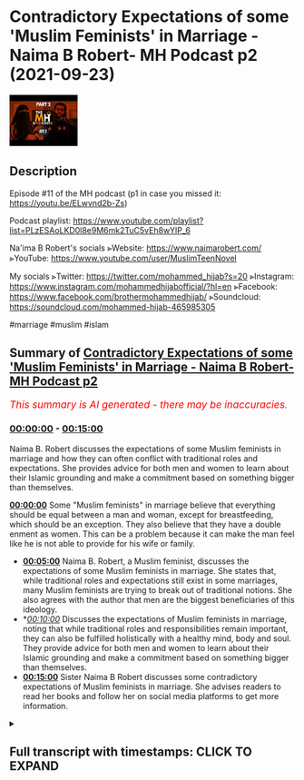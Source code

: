 # Contradictory Expectations of some 'Muslim Feminists' in Marriage - Naima B Robert- MH Podcast p2 (2021-09-23)

![alt Contradictory Expectations of some 'Muslim Feminists' in Marriage - Naima B Robert- MH Podcast p2](CF7uM2JcpGE.jpg "Contradictory Expectations of some 'Muslim Feminists' in Marriage - Naima B Robert- MH Podcast p2")

## Description

Episode #11 of the MH podcast
(p1 in case you missed it: https://youtu.be/ELwvnd2b-Zs)

Podcast playlist: https://www.youtube.com/playlist?list=PLzESAoLKD0l8e9M6mk2TuC5vEh8wYlP_6

Na'ima B Robert's socials
⪢Website: https://www.naimarobert.com/
⪢YouTube: https://www.youtube.com/user/MuslimTeenNovel

My socials
⪢Twitter: https://twitter.com/mohammed_hijab?s=20
⪢Instagram: https://www.instagram.com/mohammedhijabofficial/?hl=en
⪢Facebook: https://www.facebook.com/brothermohammedhijab/
⪢Soundcloud: https://soundcloud.com/mohammed-hijab-465985305

#marriage #muslim #islam

## Summary of [Contradictory Expectations of some 'Muslim Feminists' in Marriage - Naima B Robert- MH Podcast p2](https://www.youtube.com/watch?v=CF7uM2JcpGE)


*<span style="color:red; font-size:125%">This summary is AI generated - there may be inaccuracies</span>. [](/)*

### [00:00:00](https://www.youtube.com/watch?v=CF7uM2JcpGE&t=0) - [00:15:00](https://www.youtube.com/watch?v=CF7uM2JcpGE&t=900)

Naima B. Robert discusses the expectations of some Muslim feminists in marriage and how they can often conflict with traditional roles and expectations. She provides advice for both men and women to learn about their Islamic grounding and make a commitment based on something bigger than themselves.

**[00:00:00](https://www.youtube.com/watch?v=CF7uM2JcpGE&t=0)** Some "Muslim feminists" in marriage believe that everything should be equal between a man and woman, except for breastfeeding, which should be an exception. They also believe that they have a double enment as women. This can be a problem because it can make the man feel like he is not able to provide for his wife or family.
* **[00:05:00](https://www.youtube.com/watch?v=CF7uM2JcpGE&t=300)** Naima B. Robert, a Muslim feminist, discusses the expectations of some Muslim feminists in marriage. She states that, while traditional roles and expectations still exist in some marriages, many Muslim feminists are trying to break out of traditional notions. She also agrees with the author that men are the biggest beneficiaries of this ideology.
* **[00:10:00](https://www.youtube.com/watch?v=CF7uM2JcpGE&t=600)* Discusses the expectations of Muslim feminists in marriage, noting that while traditional roles and responsibilities remain important, they can also be fulfilled holistically with a healthy mind, body and soul. They provide advice for both men and women to learn about their Islamic grounding and make a commitment based on something bigger than themselves.
* **[00:15:00](https://www.youtube.com/watch?v=CF7uM2JcpGE&t=900)** Sister Naima B Robert discusses some contradictory expectations of Muslim feminists in marriage. She advises readers to read her books and follow her on social media platforms to get more information.

<details><summary><h2>Full transcript with timestamps: CLICK TO EXPAND</h2></summary>

[0:00:00](https://youtu.be/CF7uM2JcpGE?t=0) genoa is like i i find the most  
[0:00:02](https://youtu.be/CF7uM2JcpGE?t=2) pernicious  
[0:00:03](https://youtu.be/CF7uM2JcpGE?t=3) and most unacceptable type  
[0:00:06](https://youtu.be/CF7uM2JcpGE?t=6) of feminist as a muslim feminist do you  
[0:00:08](https://youtu.be/CF7uM2JcpGE?t=8) know why  
[0:00:09](https://youtu.be/CF7uM2JcpGE?t=9) because a true feminist like of a second  
[0:00:12](https://youtu.be/CF7uM2JcpGE?t=12) wave  
[0:00:12](https://youtu.be/CF7uM2JcpGE?t=12) complexion or  
[0:00:14](https://youtu.be/CF7uM2JcpGE?t=14) background orientation  
[0:00:17](https://youtu.be/CF7uM2JcpGE?t=17) she would  
[0:00:18](https://youtu.be/CF7uM2JcpGE?t=18) everything's 50 50 domestic housework is  
[0:00:20](https://youtu.be/CF7uM2JcpGE?t=20) 50 50. yeah true and also finances are  
[0:00:23](https://youtu.be/CF7uM2JcpGE?t=23) 50 50. xyz  
[0:00:25](https://youtu.be/CF7uM2JcpGE?t=25) yeah everything is that is what the  
[0:00:27](https://youtu.be/CF7uM2JcpGE?t=27) ideology says  
[0:00:29](https://youtu.be/CF7uM2JcpGE?t=29) yeah negozi who wrote the feminist  
[0:00:30](https://youtu.be/CF7uM2JcpGE?t=30) manifesto said everything should be  
[0:00:32](https://youtu.be/CF7uM2JcpGE?t=32) equal except for breastfeeding and she  
[0:00:33](https://youtu.be/CF7uM2JcpGE?t=33) gave that only there's the only  
[0:00:34](https://youtu.be/CF7uM2JcpGE?t=34) exception in her little pamphlet book  
[0:00:36](https://youtu.be/CF7uM2JcpGE?t=36) that she wrote which is not really an  
[0:00:38](https://youtu.be/CF7uM2JcpGE?t=38) academic book anyway but it's popular so  
[0:00:40](https://youtu.be/CF7uM2JcpGE?t=40) she the everything should be 5050. no  
[0:00:42](https://youtu.be/CF7uM2JcpGE?t=42) problem if everything is 50-50 which  
[0:00:45](https://youtu.be/CF7uM2JcpGE?t=45) means i'm not going to be putting  
[0:00:46](https://youtu.be/CF7uM2JcpGE?t=46) extracting half of my resources for you  
[0:00:49](https://youtu.be/CF7uM2JcpGE?t=49) i'm i'm going to save money i don't need  
[0:00:51](https://youtu.be/CF7uM2JcpGE?t=51) to do this i don't need to protect you  
[0:00:52](https://youtu.be/CF7uM2JcpGE?t=52) the fact protection is 50 50. if someone  
[0:00:54](https://youtu.be/CF7uM2JcpGE?t=54) comes in a burglar i don't need to  
[0:00:55](https://youtu.be/CF7uM2JcpGE?t=55) protect so on all about something 50 50.  
[0:00:58](https://youtu.be/CF7uM2JcpGE?t=58) if i'm if i'm with a feminist i would  
[0:01:00](https://youtu.be/CF7uM2JcpGE?t=60) rather be  
[0:01:02](https://youtu.be/CF7uM2JcpGE?t=62) yeah put a religious if we're just  
[0:01:04](https://youtu.be/CF7uM2JcpGE?t=64) talking just based on the the the the  
[0:01:07](https://youtu.be/CF7uM2JcpGE?t=67) domesticity or lack thereof or the  
[0:01:10](https://youtu.be/CF7uM2JcpGE?t=70) interactivity a domestic interactivity  
[0:01:12](https://youtu.be/CF7uM2JcpGE?t=72) and transactional nature of the domestic  
[0:01:14](https://youtu.be/CF7uM2JcpGE?t=74) environment between man and woman i  
[0:01:16](https://youtu.be/CF7uM2JcpGE?t=76) would rather be with a feminist than i  
[0:01:17](https://youtu.be/CF7uM2JcpGE?t=77) would be with a muslim feminist  
[0:01:19](https://youtu.be/CF7uM2JcpGE?t=79) like a christian i'd rather do a  
[0:01:21](https://youtu.be/CF7uM2JcpGE?t=81) christian family or something why  
[0:01:22](https://youtu.be/CF7uM2JcpGE?t=82) because at least she has a sense of  
[0:01:25](https://youtu.be/CF7uM2JcpGE?t=85) consistent self-consistency everything  
[0:01:27](https://youtu.be/CF7uM2JcpGE?t=87) is 50 50. but the muslim feminist she  
[0:01:30](https://youtu.be/CF7uM2JcpGE?t=90) wants to take the resources which means  
[0:01:32](https://youtu.be/CF7uM2JcpGE?t=92) she wants to not make it 50 50 when it  
[0:01:34](https://youtu.be/CF7uM2JcpGE?t=94) comes to finances and work and  
[0:01:36](https://youtu.be/CF7uM2JcpGE?t=96) protection plus so she wants to take all  
[0:01:39](https://youtu.be/CF7uM2JcpGE?t=99) of the things her entire islamic  
[0:01:40](https://youtu.be/CF7uM2JcpGE?t=100) entitlements plus she wants to have her  
[0:01:42](https://youtu.be/CF7uM2JcpGE?t=102) feministic entitlements so she wants a  
[0:01:44](https://youtu.be/CF7uM2JcpGE?t=104) double entitlement  
[0:01:46](https://youtu.be/CF7uM2JcpGE?t=106) that woman is a leech that woman is just  
[0:01:48](https://youtu.be/CF7uM2JcpGE?t=108) a leech and she needs to be called out  
[0:01:50](https://youtu.be/CF7uM2JcpGE?t=110) in the community people like yourself  
[0:01:52](https://youtu.be/CF7uM2JcpGE?t=112) need to say listen don't reach off the  
[0:01:53](https://youtu.be/CF7uM2JcpGE?t=113) man you choose what you want to be you  
[0:01:55](https://youtu.be/CF7uM2JcpGE?t=115) want to be a muslim this is islam you  
[0:01:57](https://youtu.be/CF7uM2JcpGE?t=117) know this feminism is different and you  
[0:01:59](https://youtu.be/CF7uM2JcpGE?t=119) can't mix and if you want to be both  
[0:02:01](https://youtu.be/CF7uM2JcpGE?t=121) then you're going to end up being a  
[0:02:02](https://youtu.be/CF7uM2JcpGE?t=122) leech a charity you're a charity you are  
[0:02:04](https://youtu.be/CF7uM2JcpGE?t=124) a charity you might as well go to oxfam  
[0:02:06](https://youtu.be/CF7uM2JcpGE?t=126) and put your hands out like this this is  
[0:02:08](https://youtu.be/CF7uM2JcpGE?t=128) what you should do what would you  
[0:02:10](https://youtu.be/CF7uM2JcpGE?t=130) respect i'm sorry i'm going out but this  
[0:02:12](https://youtu.be/CF7uM2JcpGE?t=132) the entitled nature of some people that  
[0:02:14](https://youtu.be/CF7uM2JcpGE?t=134) want both if you if you want 50 50 then  
[0:02:17](https://youtu.be/CF7uM2JcpGE?t=137) you have to provide 50 50.  
[0:02:19](https://youtu.be/CF7uM2JcpGE?t=139) right right you do you see the point  
[0:02:21](https://youtu.be/CF7uM2JcpGE?t=141) here yeah no i totally get your point  
[0:02:23](https://youtu.be/CF7uM2JcpGE?t=143) and i think it's interesting it's  
[0:02:24](https://youtu.be/CF7uM2JcpGE?t=144) anecdotally again um the the experience  
[0:02:28](https://youtu.be/CF7uM2JcpGE?t=148) of of brothers kind of on these  
[0:02:30](https://youtu.be/CF7uM2JcpGE?t=150) matrimonial apps etc is pretty much what  
[0:02:33](https://youtu.be/CF7uM2JcpGE?t=153) you're saying so i'm i'm hearing again  
[0:02:35](https://youtu.be/CF7uM2JcpGE?t=155) and again about sisters who  
[0:02:38](https://youtu.be/CF7uM2JcpGE?t=158) want the traditional benefits exactly i  
[0:02:40](https://youtu.be/CF7uM2JcpGE?t=160) don't want the traditional  
[0:02:41](https://youtu.be/CF7uM2JcpGE?t=161) responsibilities  
[0:02:43](https://youtu.be/CF7uM2JcpGE?t=163) this is beautiful they want the  
[0:02:44](https://youtu.be/CF7uM2JcpGE?t=164) tradition what i was trying to say for  
[0:02:46](https://youtu.be/CF7uM2JcpGE?t=166) like four or five minutes you said it in  
[0:02:47](https://youtu.be/CF7uM2JcpGE?t=167) like one sentence they want the  
[0:02:50](https://youtu.be/CF7uM2JcpGE?t=170) traditional benefits but they do not  
[0:02:52](https://youtu.be/CF7uM2JcpGE?t=172) want the traditional responsibilities  
[0:02:54](https://youtu.be/CF7uM2JcpGE?t=174) they don't want that role so a sister  
[0:02:56](https://youtu.be/CF7uM2JcpGE?t=176) will say islamically you have to provide  
[0:02:59](https://youtu.be/CF7uM2JcpGE?t=179) for me you have to pay off my car you  
[0:03:01](https://youtu.be/CF7uM2JcpGE?t=181) have to do this you know i i like this i  
[0:03:04](https://youtu.be/CF7uM2JcpGE?t=184) like this i like that financially and if  
[0:03:06](https://youtu.be/CF7uM2JcpGE?t=186) you can't provide financially this  
[0:03:07](https://youtu.be/CF7uM2JcpGE?t=187) conversation is over okay it's over it  
[0:03:10](https://youtu.be/CF7uM2JcpGE?t=190) doesn't matter the sister can be she's  
[0:03:12](https://youtu.be/CF7uM2JcpGE?t=192) got three kids she could be 45 years old  
[0:03:14](https://youtu.be/CF7uM2JcpGE?t=194) and i know you know people don't like  
[0:03:16](https://youtu.be/CF7uM2JcpGE?t=196) this but some of us and i'm gonna say us  
[0:03:20](https://youtu.be/CF7uM2JcpGE?t=200) because i'm not pointing fingers here  
[0:03:22](https://youtu.be/CF7uM2JcpGE?t=202) i'm looking in the mirror  
[0:03:23](https://youtu.be/CF7uM2JcpGE?t=203) okay  
[0:03:24](https://youtu.be/CF7uM2JcpGE?t=204) i want people to understand that i'm not  
[0:03:26](https://youtu.be/CF7uM2JcpGE?t=206) pointing fingers at anyone i'm looking  
[0:03:28](https://youtu.be/CF7uM2JcpGE?t=208) in the mirror and i'm very well aware  
[0:03:31](https://youtu.be/CF7uM2JcpGE?t=211) that some people masha allah at certain  
[0:03:34](https://youtu.be/CF7uM2JcpGE?t=214) stages of life allah has blessed them  
[0:03:36](https://youtu.be/CF7uM2JcpGE?t=216) with certain things where masha'allah  
[0:03:37](https://youtu.be/CF7uM2JcpGE?t=217) they they can make demands and people  
[0:03:40](https://youtu.be/CF7uM2JcpGE?t=220) fall over themselves to fulfill those  
[0:03:41](https://youtu.be/CF7uM2JcpGE?t=221) demands mashallah because they they're  
[0:03:43](https://youtu.be/CF7uM2JcpGE?t=223) highly sought after they're highly  
[0:03:45](https://youtu.be/CF7uM2JcpGE?t=225) prized right if you're a sister who is  
[0:03:47](https://youtu.be/CF7uM2JcpGE?t=227) older you have children or you've been  
[0:03:49](https://youtu.be/CF7uM2JcpGE?t=229) divorced whatever the case may be right  
[0:03:52](https://youtu.be/CF7uM2JcpGE?t=232) you don't want to have any more kids  
[0:03:53](https://youtu.be/CF7uM2JcpGE?t=233) okay uh you you've got your and the  
[0:03:55](https://youtu.be/CF7uM2JcpGE?t=235) thing is what i've also found is  
[0:03:58](https://youtu.be/CF7uM2JcpGE?t=238) with us as women the older we get  
[0:04:01](https://youtu.be/CF7uM2JcpGE?t=241) the more life experience we've had the  
[0:04:03](https://youtu.be/CF7uM2JcpGE?t=243) more we've been married the more we've  
[0:04:04](https://youtu.be/CF7uM2JcpGE?t=244) had children the more demanding we  
[0:04:07](https://youtu.be/CF7uM2JcpGE?t=247) become not the less the more demanding  
[0:04:10](https://youtu.be/CF7uM2JcpGE?t=250) we become so by the time you're 35 and  
[0:04:12](https://youtu.be/CF7uM2JcpGE?t=252) on your second marriage or you're 40 and  
[0:04:14](https://youtu.be/CF7uM2JcpGE?t=254) you want to find your third husband your  
[0:04:16](https://youtu.be/CF7uM2JcpGE?t=256) list of what you want and what you won't  
[0:04:18](https://youtu.be/CF7uM2JcpGE?t=258) put up with etc is very long now because  
[0:04:21](https://youtu.be/CF7uM2JcpGE?t=261) you've been you've experienced certain  
[0:04:23](https://youtu.be/CF7uM2JcpGE?t=263) things you came out of the first  
[0:04:24](https://youtu.be/CF7uM2JcpGE?t=264) marriage you're like well i don't want  
[0:04:25](https://youtu.be/CF7uM2JcpGE?t=265) that again now that's new things added  
[0:04:27](https://youtu.be/CF7uM2JcpGE?t=267) to your list  
[0:04:29](https://youtu.be/CF7uM2JcpGE?t=269) is it more of a  
[0:04:31](https://youtu.be/CF7uM2JcpGE?t=271) um  
[0:04:32](https://youtu.be/CF7uM2JcpGE?t=272) is it more of a negative thing rather  
[0:04:34](https://youtu.be/CF7uM2JcpGE?t=274) than it is an affirmative thing like  
[0:04:36](https://youtu.be/CF7uM2JcpGE?t=276) maybe it could be because i don't want  
[0:04:38](https://youtu.be/CF7uM2JcpGE?t=278) this i don't want this  
[0:04:40](https://youtu.be/CF7uM2JcpGE?t=280) it could be that i'm not going to do  
[0:04:41](https://youtu.be/CF7uM2JcpGE?t=281) this again i'm not going to go for that  
[0:04:42](https://youtu.be/CF7uM2JcpGE?t=282) kind of guy  
[0:04:43](https://youtu.be/CF7uM2JcpGE?t=283) but i think the point that i'm making  
[0:04:44](https://youtu.be/CF7uM2JcpGE?t=284) anyway  
[0:04:45](https://youtu.be/CF7uM2JcpGE?t=285) is um aside from all of that because  
[0:04:47](https://youtu.be/CF7uM2JcpGE?t=287) maybe somebody was hearing this and say  
[0:04:48](https://youtu.be/CF7uM2JcpGE?t=288) well that's not me you know i'm not like  
[0:04:50](https://youtu.be/CF7uM2JcpGE?t=290) that i don't know anybody like that  
[0:04:52](https://youtu.be/CF7uM2JcpGE?t=292) which is fair enough the point that i'm  
[0:04:54](https://youtu.be/CF7uM2JcpGE?t=294) making is while you cis are making all  
[0:04:56](https://youtu.be/CF7uM2JcpGE?t=296) those demands those islamic very islamic  
[0:04:58](https://youtu.be/CF7uM2JcpGE?t=298) demands traditional demands on this man  
[0:05:01](https://youtu.be/CF7uM2JcpGE?t=301) you're saying out of your mouth i don't  
[0:05:04](https://youtu.be/CF7uM2JcpGE?t=304) cook i don't clean um  
[0:05:07](https://youtu.be/CF7uM2JcpGE?t=307) i'm not going to obey i don't wear hijab  
[0:05:12](https://youtu.be/CF7uM2JcpGE?t=312) you might as well just say whatever go  
[0:05:13](https://youtu.be/CF7uM2JcpGE?t=313) marry uh my sister but  
[0:05:16](https://youtu.be/CF7uM2JcpGE?t=316) but this is this is for me  
[0:05:18](https://youtu.be/CF7uM2JcpGE?t=318) why i'm having this conversation i'm  
[0:05:20](https://youtu.be/CF7uM2JcpGE?t=320) trying to have this conversation  
[0:05:21](https://youtu.be/CF7uM2JcpGE?t=321) inshallah with sisters is  
[0:05:23](https://youtu.be/CF7uM2JcpGE?t=323) this is where the realism comes in this  
[0:05:25](https://youtu.be/CF7uM2JcpGE?t=325) is where the pragmatism comes in this is  
[0:05:27](https://youtu.be/CF7uM2JcpGE?t=327) where you can't have the traditional  
[0:05:29](https://youtu.be/CF7uM2JcpGE?t=329) benefits without the traditional role if  
[0:05:31](https://youtu.be/CF7uM2JcpGE?t=331) you want a man to perform the  
[0:05:34](https://youtu.be/CF7uM2JcpGE?t=334) traditional function guess what he's  
[0:05:36](https://youtu.be/CF7uM2JcpGE?t=336) looking for a woman who's going to  
[0:05:38](https://youtu.be/CF7uM2JcpGE?t=338) perform her traditional function so  
[0:05:41](https://youtu.be/CF7uM2JcpGE?t=341) you don't have to go for a traditional  
[0:05:42](https://youtu.be/CF7uM2JcpGE?t=342) man that's your choice but if you want  
[0:05:44](https://youtu.be/CF7uM2JcpGE?t=344) the traditional man and the benefits  
[0:05:46](https://youtu.be/CF7uM2JcpGE?t=346) that come with that you need to somehow  
[0:05:48](https://youtu.be/CF7uM2JcpGE?t=348) get okay with the idea of being the  
[0:05:50](https://youtu.be/CF7uM2JcpGE?t=350) traditional wife because being a  
[0:05:52](https://youtu.be/CF7uM2JcpGE?t=352) traditional wife it looks a certain way  
[0:05:54](https://youtu.be/CF7uM2JcpGE?t=354) just like a traditional husband looks a  
[0:05:55](https://youtu.be/CF7uM2JcpGE?t=355) certain way no one's forcing you to to  
[0:05:57](https://youtu.be/CF7uM2JcpGE?t=357) go that route it's up to you it's your  
[0:05:59](https://youtu.be/CF7uM2JcpGE?t=359) choice but you can't have both you can't  
[0:06:01](https://youtu.be/CF7uM2JcpGE?t=361) have it both ways you can't say  
[0:06:04](https://youtu.be/CF7uM2JcpGE?t=364) you you don't get to tell me to do this  
[0:06:06](https://youtu.be/CF7uM2JcpGE?t=366) uh i'm you know i'm not going to let a  
[0:06:07](https://youtu.be/CF7uM2JcpGE?t=367) man tell me to do that  
[0:06:10](https://youtu.be/CF7uM2JcpGE?t=370) but you have to pay my bills though  
[0:06:11](https://youtu.be/CF7uM2JcpGE?t=371) because islam said exactly exactly but  
[0:06:14](https://youtu.be/CF7uM2JcpGE?t=374) and i'm the same woman or maybe  
[0:06:16](https://youtu.be/CF7uM2JcpGE?t=376) sometimes this is an archetypal woman  
[0:06:17](https://youtu.be/CF7uM2JcpGE?t=377) right it's not talking about a woman but  
[0:06:20](https://youtu.be/CF7uM2JcpGE?t=380) the same archetypal type of woman we're  
[0:06:21](https://youtu.be/CF7uM2JcpGE?t=381) talking about here she will  
[0:06:24](https://youtu.be/CF7uM2JcpGE?t=384) uh she will easily bow the knee when it  
[0:06:27](https://youtu.be/CF7uM2JcpGE?t=387) comes to her white  
[0:06:30](https://youtu.be/CF7uM2JcpGE?t=390) boss  
[0:06:31](https://youtu.be/CF7uM2JcpGE?t=391) mcdonald's or whatever she's working or  
[0:06:33](https://youtu.be/CF7uM2JcpGE?t=393) in the car wash or i don't know where  
[0:06:36](https://youtu.be/CF7uM2JcpGE?t=396) where she works anywhere she may work in  
[0:06:38](https://youtu.be/CF7uM2JcpGE?t=398) the cleaning cleaning place or it could  
[0:06:40](https://youtu.be/CF7uM2JcpGE?t=400) be in the office where she has to even  
[0:06:41](https://youtu.be/CF7uM2JcpGE?t=401) flirt with the man a little bit to get  
[0:06:43](https://youtu.be/CF7uM2JcpGE?t=403) where she wants so she is contextual  
[0:06:46](https://youtu.be/CF7uM2JcpGE?t=406) it's not about oh i i don't i believe in  
[0:06:48](https://youtu.be/CF7uM2JcpGE?t=408) obedience you do believe in obedience  
[0:06:51](https://youtu.be/CF7uM2JcpGE?t=411) every single society instructor works on  
[0:06:54](https://youtu.be/CF7uM2JcpGE?t=414) a  
[0:06:55](https://youtu.be/CF7uM2JcpGE?t=415) type of hierarchy you know we as muslims  
[0:06:57](https://youtu.be/CF7uM2JcpGE?t=417) we are we believe in a complementarity  
[0:07:00](https://youtu.be/CF7uM2JcpGE?t=420) between man and woman we don't believe  
[0:07:01](https://youtu.be/CF7uM2JcpGE?t=421) in egality between them we believe in a  
[0:07:03](https://youtu.be/CF7uM2JcpGE?t=423) hierarchical managerial structure just  
[0:07:06](https://youtu.be/CF7uM2JcpGE?t=426) as you would expect if you went and  
[0:07:07](https://youtu.be/CF7uM2JcpGE?t=427) worked in a secondary school i was i  
[0:07:09](https://youtu.be/CF7uM2JcpGE?t=429) worked in many secondary schools the  
[0:07:11](https://youtu.be/CF7uM2JcpGE?t=431) expectation is is actually quite  
[0:07:13](https://youtu.be/CF7uM2JcpGE?t=433) sometimes disturbing you come in the  
[0:07:15](https://youtu.be/CF7uM2JcpGE?t=435) head teacher comes in and all the women  
[0:07:17](https://youtu.be/CF7uM2JcpGE?t=437) are going around him like sorry uh  
[0:07:19](https://youtu.be/CF7uM2JcpGE?t=439) concubines around the  
[0:07:21](https://youtu.be/CF7uM2JcpGE?t=441) something you know you think what the  
[0:07:22](https://youtu.be/CF7uM2JcpGE?t=442) hell like you know every little word she  
[0:07:24](https://youtu.be/CF7uM2JcpGE?t=444) says scared  
[0:07:25](https://youtu.be/CF7uM2JcpGE?t=445) the same woman she's the biggest  
[0:07:26](https://youtu.be/CF7uM2JcpGE?t=446) feminist when she goes home  
[0:07:28](https://youtu.be/CF7uM2JcpGE?t=448) this is yeah it's it's it actually blows  
[0:07:31](https://youtu.be/CF7uM2JcpGE?t=451) my blood especially when it comes from  
[0:07:32](https://youtu.be/CF7uM2JcpGE?t=452) the muslim community like oh you're your  
[0:07:34](https://youtu.be/CF7uM2JcpGE?t=454) husband you're lying without him at home  
[0:07:36](https://youtu.be/CF7uM2JcpGE?t=456) but when you go to you don't replace  
[0:07:37](https://youtu.be/CF7uM2JcpGE?t=457) that work you know the man can tell you  
[0:07:39](https://youtu.be/CF7uM2JcpGE?t=459) what he wants whatever you do yeah yeah  
[0:07:41](https://youtu.be/CF7uM2JcpGE?t=461) but he's paying me but he's it's the  
[0:07:42](https://youtu.be/CF7uM2JcpGE?t=462) same transactional kind of thing  
[0:07:44](https://youtu.be/CF7uM2JcpGE?t=464) but he's the thing you're getting all  
[0:07:45](https://youtu.be/CF7uM2JcpGE?t=465) these benefits as well from the man in  
[0:07:47](https://youtu.be/CF7uM2JcpGE?t=467) fact he's willing to do your husband as  
[0:07:49](https://youtu.be/CF7uM2JcpGE?t=469) well before  
[0:07:50](https://youtu.be/CF7uM2JcpGE?t=470) you right  
[0:07:51](https://youtu.be/CF7uM2JcpGE?t=471) so i feel like it's just it is actually  
[0:07:54](https://youtu.be/CF7uM2JcpGE?t=474) wholesale acceptance without resistance  
[0:07:57](https://youtu.be/CF7uM2JcpGE?t=477) these ideologies of the west which  
[0:07:59](https://youtu.be/CF7uM2JcpGE?t=479) position a woman as only acceptable  
[0:08:03](https://youtu.be/CF7uM2JcpGE?t=483) or um  
[0:08:05](https://youtu.be/CF7uM2JcpGE?t=485) you know even viable as a subject  
[0:08:08](https://youtu.be/CF7uM2JcpGE?t=488) if she's in the work environment and  
[0:08:10](https://youtu.be/CF7uM2JcpGE?t=490) that's what the only context where  
[0:08:11](https://youtu.be/CF7uM2JcpGE?t=491) obedience makes sense but yeah oral  
[0:08:14](https://youtu.be/CF7uM2JcpGE?t=494) farron says something really good in his  
[0:08:15](https://youtu.be/CF7uM2JcpGE?t=495) book you know he's got a book called the  
[0:08:17](https://youtu.be/CF7uM2JcpGE?t=497) myth of male power and he also  
[0:08:20](https://youtu.be/CF7uM2JcpGE?t=500) boy crisis  
[0:08:21](https://youtu.be/CF7uM2JcpGE?t=501) oh yes i've heard of that yeah is it  
[0:08:23](https://youtu.be/CF7uM2JcpGE?t=503) where he taught his recent book but the  
[0:08:25](https://youtu.be/CF7uM2JcpGE?t=505) classic book that he wrote was called  
[0:08:26](https://youtu.be/CF7uM2JcpGE?t=506) the myth of male power and in that book  
[0:08:29](https://youtu.be/CF7uM2JcpGE?t=509) he basically he gives the example of a  
[0:08:31](https://youtu.be/CF7uM2JcpGE?t=511) woman  
[0:08:32](https://youtu.be/CF7uM2JcpGE?t=512) who works in a corporate environment  
[0:08:33](https://youtu.be/CF7uM2JcpGE?t=513) yeah  
[0:08:34](https://youtu.be/CF7uM2JcpGE?t=514) and he he says what would like this  
[0:08:36](https://youtu.be/CF7uM2JcpGE?t=516) archetypal woman what would she think if  
[0:08:38](https://youtu.be/CF7uM2JcpGE?t=518) she's now in charge of more people  
[0:08:40](https://youtu.be/CF7uM2JcpGE?t=520) would she think that that's an expansion  
[0:08:42](https://youtu.be/CF7uM2JcpGE?t=522) of her power or influence or what she  
[0:08:44](https://youtu.be/CF7uM2JcpGE?t=524) thinks that is less power influence he  
[0:08:46](https://youtu.be/CF7uM2JcpGE?t=526) says she would think that it's an  
[0:08:48](https://youtu.be/CF7uM2JcpGE?t=528) expansion of her parent influence when  
[0:08:50](https://youtu.be/CF7uM2JcpGE?t=530) she goes home and she has more kids she  
[0:08:51](https://youtu.be/CF7uM2JcpGE?t=531) she sees as more of a burden she's  
[0:08:53](https://youtu.be/CF7uM2JcpGE?t=533) encumbered with those children she's  
[0:08:55](https://youtu.be/CF7uM2JcpGE?t=535) burdened with them  
[0:08:56](https://youtu.be/CF7uM2JcpGE?t=536) but she has more influence on the  
[0:08:58](https://youtu.be/CF7uM2JcpGE?t=538) children and will have more influence on  
[0:09:00](https://youtu.be/CF7uM2JcpGE?t=540) those children than she could or ever  
[0:09:01](https://youtu.be/CF7uM2JcpGE?t=541) will have influence on those employees  
[0:09:04](https://youtu.be/CF7uM2JcpGE?t=544) it's the same paradigm but different  
[0:09:05](https://youtu.be/CF7uM2JcpGE?t=545) environment the moment it moves into the  
[0:09:07](https://youtu.be/CF7uM2JcpGE?t=547) domestic environment  
[0:09:09](https://youtu.be/CF7uM2JcpGE?t=549) the moment drudgery starts to appear  
[0:09:12](https://youtu.be/CF7uM2JcpGE?t=552) this domestic drudgery  
[0:09:14](https://youtu.be/CF7uM2JcpGE?t=554) starts to appear and becomes uh the  
[0:09:17](https://youtu.be/CF7uM2JcpGE?t=557) prevailing narrative theme as you said  
[0:09:20](https://youtu.be/CF7uM2JcpGE?t=560) you know honestly it's like if it's in  
[0:09:21](https://youtu.be/CF7uM2JcpGE?t=561) this context it's oppression if it's in  
[0:09:23](https://youtu.be/CF7uM2JcpGE?t=563) this context it's professionalism you  
[0:09:25](https://youtu.be/CF7uM2JcpGE?t=565) see how they change the words you're  
[0:09:27](https://youtu.be/CF7uM2JcpGE?t=567) being professional professional when  
[0:09:30](https://youtu.be/CF7uM2JcpGE?t=570) you're listening to your boss but you  
[0:09:31](https://youtu.be/CF7uM2JcpGE?t=571) are  
[0:09:32](https://youtu.be/CF7uM2JcpGE?t=572) you are a slave oppressed at home when  
[0:09:35](https://youtu.be/CF7uM2JcpGE?t=575) you're in the house you know listening  
[0:09:36](https://youtu.be/CF7uM2JcpGE?t=576) to the hierarchy  
[0:09:38](https://youtu.be/CF7uM2JcpGE?t=578) and it's just it's a play on lexicon and  
[0:09:40](https://youtu.be/CF7uM2JcpGE?t=580) they've been able to dupe half of the  
[0:09:42](https://youtu.be/CF7uM2JcpGE?t=582) population so they can pull them out of  
[0:09:44](https://youtu.be/CF7uM2JcpGE?t=584) homes so that they can stimulate their  
[0:09:45](https://youtu.be/CF7uM2JcpGE?t=585) economies and  
[0:09:48](https://youtu.be/CF7uM2JcpGE?t=588) and quite frankly  
[0:09:49](https://youtu.be/CF7uM2JcpGE?t=589) they men are the biggest beneficiaries  
[0:09:51](https://youtu.be/CF7uM2JcpGE?t=591) of this ideology sure  
[0:09:53](https://youtu.be/CF7uM2JcpGE?t=593) i i was just true i 100 100 agree with  
[0:09:56](https://youtu.be/CF7uM2JcpGE?t=596) you i i agree because you know the the  
[0:09:58](https://youtu.be/CF7uM2JcpGE?t=598) anyway alhamdulillah i think  
[0:10:01](https://youtu.be/CF7uM2JcpGE?t=601) the the steep decline that you know  
[0:10:03](https://youtu.be/CF7uM2JcpGE?t=603) we've seen in terms of you know sexual  
[0:10:05](https://youtu.be/CF7uM2JcpGE?t=605) morality since the 60s  
[0:10:08](https://youtu.be/CF7uM2JcpGE?t=608) um  
[0:10:09](https://youtu.be/CF7uM2JcpGE?t=609) i think our deen has managed to  
[0:10:11](https://youtu.be/CF7uM2JcpGE?t=611) to to to shield us from the worst of  
[0:10:14](https://youtu.be/CF7uM2JcpGE?t=614) that  
[0:10:15](https://youtu.be/CF7uM2JcpGE?t=615) obviously in muslim countries there is a  
[0:10:17](https://youtu.be/CF7uM2JcpGE?t=617) slow burn  
[0:10:19](https://youtu.be/CF7uM2JcpGE?t=619) um but for lots of different reasons it  
[0:10:21](https://youtu.be/CF7uM2JcpGE?t=621) just hasn't been you know sort of steep  
[0:10:24](https://youtu.be/CF7uM2JcpGE?t=624) downwards whatever as it is in the west  
[0:10:26](https://youtu.be/CF7uM2JcpGE?t=626) but but but even if we are not having  
[0:10:29](https://youtu.be/CF7uM2JcpGE?t=629) you know partners before marriage if  
[0:10:31](https://youtu.be/CF7uM2JcpGE?t=631) even if we're not kind of having a hot  
[0:10:33](https://youtu.be/CF7uM2JcpGE?t=633) girl summer and all of that kind of  
[0:10:34](https://youtu.be/CF7uM2JcpGE?t=634) thing the ideas are all around us and  
[0:10:37](https://youtu.be/CF7uM2JcpGE?t=637) that's why i think it's really important  
[0:10:39](https://youtu.be/CF7uM2JcpGE?t=639) to have these open conversations and  
[0:10:41](https://youtu.be/CF7uM2JcpGE?t=641) really get young men and women  
[0:10:44](https://youtu.be/CF7uM2JcpGE?t=644) to examine the forces around them and  
[0:10:47](https://youtu.be/CF7uM2JcpGE?t=647) examine the ideas that they're  
[0:10:48](https://youtu.be/CF7uM2JcpGE?t=648) surrounded by and and learn more about  
[0:10:51](https://youtu.be/CF7uM2JcpGE?t=651) their islamic grounding so that they  
[0:10:53](https://youtu.be/CF7uM2JcpGE?t=653) have an effective filter for those ideas  
[0:10:56](https://youtu.be/CF7uM2JcpGE?t=656) that are around us  
[0:10:58](https://youtu.be/CF7uM2JcpGE?t=658) otherwise we're just going to go the way  
[0:10:59](https://youtu.be/CF7uM2JcpGE?t=659) the way of the people went before we're  
[0:11:01](https://youtu.be/CF7uM2JcpGE?t=661) just going to follow them like a lizard  
[0:11:02](https://youtu.be/CF7uM2JcpGE?t=662) and a hole you're right to finalize this  
[0:11:04](https://youtu.be/CF7uM2JcpGE?t=664) discussion it's been a pleasure talking  
[0:11:05](https://youtu.be/CF7uM2JcpGE?t=665) to you by the way and allah has been  
[0:11:07](https://youtu.be/CF7uM2JcpGE?t=667) very very fruitful  
[0:11:08](https://youtu.be/CF7uM2JcpGE?t=668) uh and i thank you so much for all your  
[0:11:10](https://youtu.be/CF7uM2JcpGE?t=670) insights they have been good and you've  
[0:11:11](https://youtu.be/CF7uM2JcpGE?t=671) articulated yourself very well i'm going  
[0:11:13](https://youtu.be/CF7uM2JcpGE?t=673) to steal some of your articulations and  
[0:11:14](https://youtu.be/CF7uM2JcpGE?t=674) repackage them one way traditional roles  
[0:11:16](https://youtu.be/CF7uM2JcpGE?t=676) traditional responsibilities you know  
[0:11:19](https://youtu.be/CF7uM2JcpGE?t=679) it's there you you have the gift of  
[0:11:22](https://youtu.be/CF7uM2JcpGE?t=682) of being able to to summarize things but  
[0:11:24](https://youtu.be/CF7uM2JcpGE?t=684) i was going to ask you this question  
[0:11:26](https://youtu.be/CF7uM2JcpGE?t=686) which is  
[0:11:27](https://youtu.be/CF7uM2JcpGE?t=687) a parting advice now for muslim men a  
[0:11:30](https://youtu.be/CF7uM2JcpGE?t=690) muslim woman young let's say call them  
[0:11:32](https://youtu.be/CF7uM2JcpGE?t=692) millennials call them whatever you want  
[0:11:33](https://youtu.be/CF7uM2JcpGE?t=693) starting up yeah this this channel the  
[0:11:35](https://youtu.be/CF7uM2JcpGE?t=695) demographic of it  
[0:11:37](https://youtu.be/CF7uM2JcpGE?t=697) maybe 18 to 35 18 to 45 that's the kind  
[0:11:39](https://youtu.be/CF7uM2JcpGE?t=699) of major age group there so  
[0:11:42](https://youtu.be/CF7uM2JcpGE?t=702) a lot of men a lot of women are gonna  
[0:11:43](https://youtu.be/CF7uM2JcpGE?t=703) start families and stuff like that  
[0:11:46](https://youtu.be/CF7uM2JcpGE?t=706) what advice would you give a young man  
[0:11:48](https://youtu.be/CF7uM2JcpGE?t=708) let's start with the man right advice  
[0:11:50](https://youtu.be/CF7uM2JcpGE?t=710) you would give based on your extensive  
[0:11:51](https://youtu.be/CF7uM2JcpGE?t=711) experience in the community and your own  
[0:11:53](https://youtu.be/CF7uM2JcpGE?t=713) life experience  
[0:11:54](https://youtu.be/CF7uM2JcpGE?t=714) on how to what to look out for what are  
[0:11:57](https://youtu.be/CF7uM2JcpGE?t=717) the blind spots what should we do what  
[0:11:58](https://youtu.be/CF7uM2JcpGE?t=718) should we look out for  
[0:12:00](https://youtu.be/CF7uM2JcpGE?t=720) a young man starting up and the same  
[0:12:01](https://youtu.be/CF7uM2JcpGE?t=721) advice for a young woman  
[0:12:04](https://youtu.be/CF7uM2JcpGE?t=724) so the first thing that i would say is  
[0:12:06](https://youtu.be/CF7uM2JcpGE?t=726) echoing what we said before which is to  
[0:12:08](https://youtu.be/CF7uM2JcpGE?t=728) get your grounding in your deen  
[0:12:10](https://youtu.be/CF7uM2JcpGE?t=730) the second thing i would say is  
[0:12:12](https://youtu.be/CF7uM2JcpGE?t=732) pay attention to your mental health  
[0:12:14](https://youtu.be/CF7uM2JcpGE?t=734) and make sure that you are healthy  
[0:12:18](https://youtu.be/CF7uM2JcpGE?t=738) mind body soul  
[0:12:19](https://youtu.be/CF7uM2JcpGE?t=739) because a healthy person moving forward  
[0:12:21](https://youtu.be/CF7uM2JcpGE?t=741) in life into a partnership with another  
[0:12:23](https://youtu.be/CF7uM2JcpGE?t=743) healthy person what do you have have a  
[0:12:25](https://youtu.be/CF7uM2JcpGE?t=745) healthy marriage so that advice is for  
[0:12:27](https://youtu.be/CF7uM2JcpGE?t=747) both is to learn your deen and get  
[0:12:30](https://youtu.be/CF7uM2JcpGE?t=750) healthy  
[0:12:31](https://youtu.be/CF7uM2JcpGE?t=751) i mean that holistically mind body and  
[0:12:33](https://youtu.be/CF7uM2JcpGE?t=753) soul get healthy if you're struggling  
[0:12:35](https://youtu.be/CF7uM2JcpGE?t=755) get help if you are confused get help  
[0:12:39](https://youtu.be/CF7uM2JcpGE?t=759) you know don't think that a marriage or  
[0:12:41](https://youtu.be/CF7uM2JcpGE?t=761) a husband or a wife is going to solve  
[0:12:43](https://youtu.be/CF7uM2JcpGE?t=763) any issues that you have any anything  
[0:12:45](https://youtu.be/CF7uM2JcpGE?t=765) that you're carrying with you you don't  
[0:12:47](https://youtu.be/CF7uM2JcpGE?t=767) want to take that into a marriage right  
[0:12:49](https://youtu.be/CF7uM2JcpGE?t=769) you've got any addictions anything like  
[0:12:50](https://youtu.be/CF7uM2JcpGE?t=770) that and i say this because this  
[0:12:52](https://youtu.be/CF7uM2JcpGE?t=772) generation it seems to be is the  
[0:12:54](https://youtu.be/CF7uM2JcpGE?t=774) mentally the most fragile generation  
[0:12:56](https://youtu.be/CF7uM2JcpGE?t=776) that we've probably ever seen you know  
[0:12:57](https://youtu.be/CF7uM2JcpGE?t=777) this is the generation where we have you  
[0:13:00](https://youtu.be/CF7uM2JcpGE?t=780) know just off the charts level of  
[0:13:02](https://youtu.be/CF7uM2JcpGE?t=782) depression anxiety suicidal thoughts  
[0:13:04](https://youtu.be/CF7uM2JcpGE?t=784) self-harm and muslims have it too we're  
[0:13:06](https://youtu.be/CF7uM2JcpGE?t=786) not immune even  
[0:13:08](https://youtu.be/CF7uM2JcpGE?t=788) where you're on instagram and tick-tock  
[0:13:10](https://youtu.be/CF7uM2JcpGE?t=790) okay it's game over right so that's what  
[0:13:13](https://youtu.be/CF7uM2JcpGE?t=793) i would say the first thing learn your  
[0:13:15](https://youtu.be/CF7uM2JcpGE?t=795) deen and get healthy and  
[0:13:17](https://youtu.be/CF7uM2JcpGE?t=797) choose a healthy partner understand what  
[0:13:19](https://youtu.be/CF7uM2JcpGE?t=799) it means to be a wife understand what it  
[0:13:22](https://youtu.be/CF7uM2JcpGE?t=802) means to be a husband and actively learn  
[0:13:24](https://youtu.be/CF7uM2JcpGE?t=804) and cultivate those qualities within you  
[0:13:27](https://youtu.be/CF7uM2JcpGE?t=807) unfortunately it's something that it's  
[0:13:29](https://youtu.be/CF7uM2JcpGE?t=809) not really spoken about  
[0:13:31](https://youtu.be/CF7uM2JcpGE?t=811) what does it mean to be a wife i was  
[0:13:32](https://youtu.be/CF7uM2JcpGE?t=812) thinking to myself if i was to do a  
[0:13:34](https://youtu.be/CF7uM2JcpGE?t=814) video for example you know are you wife  
[0:13:36](https://youtu.be/CF7uM2JcpGE?t=816) material i don't actually think that a  
[0:13:38](https://youtu.be/CF7uM2JcpGE?t=818) lot of young people could even say what  
[0:13:39](https://youtu.be/CF7uM2JcpGE?t=819) wife material is  
[0:13:41](https://youtu.be/CF7uM2JcpGE?t=821) you know what i mean husband material i  
[0:13:43](https://youtu.be/CF7uM2JcpGE?t=823) think people know kind of what husband  
[0:13:44](https://youtu.be/CF7uM2JcpGE?t=824) material is okay i need to provide and  
[0:13:46](https://youtu.be/CF7uM2JcpGE?t=826) protect you know whatever but wife  
[0:13:48](https://youtu.be/CF7uM2JcpGE?t=828) material i think a lot of people are  
[0:13:50](https://youtu.be/CF7uM2JcpGE?t=830) confused because we've got  
[0:13:52](https://youtu.be/CF7uM2JcpGE?t=832) our own way of valuing ourselves as  
[0:13:55](https://youtu.be/CF7uM2JcpGE?t=835) women that has nothing to do with being  
[0:13:57](https://youtu.be/CF7uM2JcpGE?t=837) a wife and it has nothing to do with  
[0:13:59](https://youtu.be/CF7uM2JcpGE?t=839) what men are looking for when they look  
[0:14:01](https://youtu.be/CF7uM2JcpGE?t=841) for a wife right  
[0:14:02](https://youtu.be/CF7uM2JcpGE?t=842) so so these are some of the  
[0:14:03](https://youtu.be/CF7uM2JcpGE?t=843) conversations to have with yourself main  
[0:14:06](https://youtu.be/CF7uM2JcpGE?t=846) thing is  
[0:14:07](https://youtu.be/CF7uM2JcpGE?t=847) be healthy look for someone healthy to  
[0:14:09](https://youtu.be/CF7uM2JcpGE?t=849) build with and make a commitment that is  
[0:14:12](https://youtu.be/CF7uM2JcpGE?t=852) based on something bigger than  
[0:14:13](https://youtu.be/CF7uM2JcpGE?t=853) yourselves it's not just a pleasure  
[0:14:15](https://youtu.be/CF7uM2JcpGE?t=855) thing it's not just a fun thing it's not  
[0:14:17](https://youtu.be/CF7uM2JcpGE?t=857) just like a good time thing it's not  
[0:14:19](https://youtu.be/CF7uM2JcpGE?t=859) like  
[0:14:20](https://youtu.be/CF7uM2JcpGE?t=860) tick tock it's not like pinterest it's a  
[0:14:23](https://youtu.be/CF7uM2JcpGE?t=863) commitment and insha allah will bless  
[0:14:25](https://youtu.be/CF7uM2JcpGE?t=865) you with joy and happiness and good  
[0:14:27](https://youtu.be/CF7uM2JcpGE?t=867) times but it will come at a cost you'll  
[0:14:29](https://youtu.be/CF7uM2JcpGE?t=869) have to sacrifice you have to understand  
[0:14:31](https://youtu.be/CF7uM2JcpGE?t=871) that and be prepared to do that  
[0:14:33](https://youtu.be/CF7uM2JcpGE?t=873) inshallah and just make a decision to  
[0:14:35](https://youtu.be/CF7uM2JcpGE?t=875) say  
[0:14:36](https://youtu.be/CF7uM2JcpGE?t=876) healthy children will come from me  
[0:14:38](https://youtu.be/CF7uM2JcpGE?t=878) you know a healthy lineage is going to  
[0:14:40](https://youtu.be/CF7uM2JcpGE?t=880) come from me and mine inshallah and i'm  
[0:14:42](https://youtu.be/CF7uM2JcpGE?t=882) going to do everything in my power to  
[0:14:44](https://youtu.be/CF7uM2JcpGE?t=884) ensure the health of my family unit and  
[0:14:47](https://youtu.be/CF7uM2JcpGE?t=887) those who come up after me inshallah we  
[0:14:48](https://youtu.be/CF7uM2JcpGE?t=888) have 10 hundred a thousand fifty  
[0:14:51](https://youtu.be/CF7uM2JcpGE?t=891) thousand people who've made that  
[0:14:53](https://youtu.be/CF7uM2JcpGE?t=893) decision and are on that path  
[0:14:54](https://youtu.be/CF7uM2JcpGE?t=894) subhanallah look how it would affect our  
[0:14:56](https://youtu.be/CF7uM2JcpGE?t=896) communities  
[0:14:58](https://youtu.be/CF7uM2JcpGE?t=898) it would change the game completely  
[0:15:00](https://youtu.be/CF7uM2JcpGE?t=900) precious advice and you've killed two  
[0:15:02](https://youtu.be/CF7uM2JcpGE?t=902) birds with one stone with that last can  
[0:15:04](https://youtu.be/CF7uM2JcpGE?t=904) you tell us where we can see that we'll  
[0:15:05](https://youtu.be/CF7uM2JcpGE?t=905) read some of your books so  
[0:15:07](https://youtu.be/CF7uM2JcpGE?t=907) where are you on social media where we  
[0:15:09](https://youtu.be/CF7uM2JcpGE?t=909) can see some of your kind of uh videos  
[0:15:11](https://youtu.be/CF7uM2JcpGE?t=911) or or any programs that you're doing for  
[0:15:13](https://youtu.be/CF7uM2JcpGE?t=913) young men young women women in  
[0:15:15](https://youtu.be/CF7uM2JcpGE?t=915) particular i know you do a lot of stuff  
[0:15:16](https://youtu.be/CF7uM2JcpGE?t=916) where can we  
[0:15:17](https://youtu.be/CF7uM2JcpGE?t=917) get that stuff  
[0:15:19](https://youtu.be/CF7uM2JcpGE?t=919) i'm on all the platforms instagram  
[0:15:21](https://youtu.be/CF7uM2JcpGE?t=921) facebook twitter youtube name abby  
[0:15:23](https://youtu.be/CF7uM2JcpGE?t=923) robert and all my books are available on  
[0:15:25](https://youtu.be/CF7uM2JcpGE?t=925) amazon also just search name would be  
[0:15:26](https://youtu.be/CF7uM2JcpGE?t=926) robert and you will find all 25 of them  
[0:15:28](https://youtu.be/CF7uM2JcpGE?t=928) there alhamdulillah fantastic  
[0:15:31](https://youtu.be/CF7uM2JcpGE?t=931) masha'allah you've done a great job and  
[0:15:33](https://youtu.be/CF7uM2JcpGE?t=933) i really had an  
[0:15:35](https://youtu.be/CF7uM2JcpGE?t=935) enjoyable and fruitful conversation with  
[0:15:37](https://youtu.be/CF7uM2JcpGE?t=937) you hopefully we'll do it another time  
[0:15:39](https://youtu.be/CF7uM2JcpGE?t=939) and  
[0:15:40](https://youtu.be/CF7uM2JcpGE?t=940) for those who are watching at home we've  
[0:15:43](https://youtu.be/CF7uM2JcpGE?t=943) we have kind of maybe you could argue  
[0:15:46](https://youtu.be/CF7uM2JcpGE?t=946) diverted a little bit from the remit  
[0:15:49](https://youtu.be/CF7uM2JcpGE?t=949) but a lot of these issues  
[0:15:52](https://youtu.be/CF7uM2JcpGE?t=952) which have been discussed today really  
[0:15:54](https://youtu.be/CF7uM2JcpGE?t=954) do affect the muslim community and they  
[0:15:56](https://youtu.be/CF7uM2JcpGE?t=956) do need to be spoken about and i think  
[0:15:58](https://youtu.be/CF7uM2JcpGE?t=958) uh  
[0:15:59](https://youtu.be/CF7uM2JcpGE?t=959) many if not most especially on this  
[0:16:00](https://youtu.be/CF7uM2JcpGE?t=960) channel would agree  
[0:16:02](https://youtu.be/CF7uM2JcpGE?t=962) that sister naima has done a wonderful  
[0:16:04](https://youtu.be/CF7uM2JcpGE?t=964) job in tackling those issues until next  
[0:16:06](https://youtu.be/CF7uM2JcpGE?t=966) time salaam alaikum warahmatullahi  
</details>
